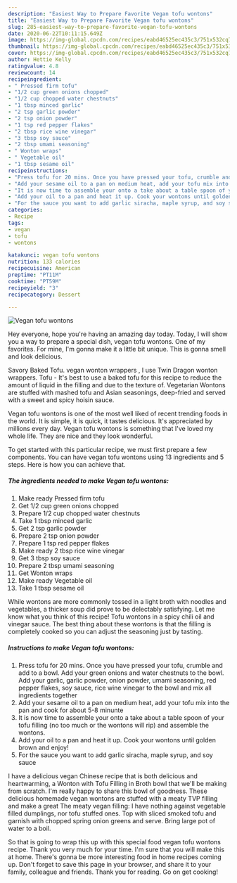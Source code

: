 ```yaml
---
description: "Easiest Way to Prepare Favorite Vegan tofu wontons"
title: "Easiest Way to Prepare Favorite Vegan tofu wontons"
slug: 285-easiest-way-to-prepare-favorite-vegan-tofu-wontons
date: 2020-06-22T10:11:15.649Z
image: https://img-global.cpcdn.com/recipes/eabd46525ec435c3/751x532cq70/vegan-tofu-wontons-recipe-main-photo.jpg
thumbnail: https://img-global.cpcdn.com/recipes/eabd46525ec435c3/751x532cq70/vegan-tofu-wontons-recipe-main-photo.jpg
cover: https://img-global.cpcdn.com/recipes/eabd46525ec435c3/751x532cq70/vegan-tofu-wontons-recipe-main-photo.jpg
author: Hettie Kelly
ratingvalue: 4.8
reviewcount: 14
recipeingredient:
- " Pressed firm tofu"
- "1/2 cup green onions chopped"
- "1/2 cup chopped water chestnuts"
- "1 tbsp minced garlic"
- "2 tsp garlic powder"
- "2 tsp onion powder"
- "1 tsp red pepper flakes"
- "2 tbsp rice wine vinegar"
- "3 tbsp soy sauce"
- "2 tbsp umami seasoning"
- " Wonton wraps"
- " Vegetable oil"
- "1 tbsp sesame oil"
recipeinstructions:
- "Press tofu for 20 mins. Once you have pressed your tofu, crumble and add to a bowl. Add your green onions and water chestnuts to the bowl. Add your garlic, garlic powder, onion powder, umami seasoning, red pepper flakes, soy sauce, rice wine vinegar to the bowl and mix all ingredients together"
- "Add your sesame oil to a pan on medium heat, add your tofu mix into the pan and cook for about 5-8 minunte"
- "It is now time to assemble your onto a take about a table spoon of your tofu filling (no too much or the wontons will rip) and assemble the wontons."
- "Add your oil to a pan and heat it up. Cook your wontons until golden brown and enjoy!"
- "For the sauce you want to add garlic siracha, maple syrup, and soy sauce"
categories:
- Recipe
tags:
- vegan
- tofu
- wontons

katakunci: vegan tofu wontons 
nutrition: 133 calories
recipecuisine: American
preptime: "PT11M"
cooktime: "PT59M"
recipeyield: "3"
recipecategory: Dessert

---
```



![Vegan tofu wontons](https://img-global.cpcdn.com/recipes/eabd46525ec435c3/751x532cq70/vegan-tofu-wontons-recipe-main-photo.jpg)

Hey everyone, hope you're having an amazing day today. Today, I will show you a way to prepare a special dish, vegan tofu wontons. One of my favorites. For mine, I'm gonna make it a little bit unique. This is gonna smell and look delicious.

Savory Baked Tofu. vegan wonton wrappers , I use Twin Dragon wonton wrappers. Tofu - It&#39;s best to use a baked tofu for this recipe to reduce the amount of liquid in the filling and due to the texture of. Vegetarian Wontons are stuffed with mashed tofu and Asian seasonings, deep-fried and served with a sweet and spicy hoisin sauce.

Vegan tofu wontons is one of the most well liked of recent trending foods in the world. It is simple, it is quick, it tastes delicious. It's appreciated by millions every day. Vegan tofu wontons is something that I've loved my whole life. They are nice and they look wonderful.


To get started with this particular recipe, we must first prepare a few components. You can have vegan tofu wontons using 13 ingredients and 5 steps. Here is how you can achieve that.

<!--inarticleads1-->

##### The ingredients needed to make Vegan tofu wontons:

1. Make ready  Pressed firm tofu
1. Get 1/2 cup green onions chopped
1. Prepare 1/2 cup chopped water chestnuts
1. Take 1 tbsp minced garlic
1. Get 2 tsp garlic powder
1. Prepare 2 tsp onion powder
1. Prepare 1 tsp red pepper flakes
1. Make ready 2 tbsp rice wine vinegar
1. Get 3 tbsp soy sauce
1. Prepare 2 tbsp umami seasoning
1. Get  Wonton wraps
1. Make ready  Vegetable oil
1. Take 1 tbsp sesame oil


While wontons are more commonly tossed in a light broth with noodles and vegetables, a thicker soup did prove to be delectably satisfying. Let me know what you think of this recipe! Tofu wontons in a spicy chili oil and vinegar sauce. The best thing about these wontons is that the filling is completely cooked so you can adjust the seasoning just by tasting. 

<!--inarticleads2-->

##### Instructions to make Vegan tofu wontons:

1. Press tofu for 20 mins. Once you have pressed your tofu, crumble and add to a bowl. Add your green onions and water chestnuts to the bowl. Add your garlic, garlic powder, onion powder, umami seasoning, red pepper flakes, soy sauce, rice wine vinegar to the bowl and mix all ingredients together
1. Add your sesame oil to a pan on medium heat, add your tofu mix into the pan and cook for about 5-8 minunte
1. It is now time to assemble your onto a take about a table spoon of your tofu filling (no too much or the wontons will rip) and assemble the wontons.
1. Add your oil to a pan and heat it up. Cook your wontons until golden brown and enjoy!
1. For the sauce you want to add garlic siracha, maple syrup, and soy sauce


I have a delicious vegan Chinese recipe that is both delicious and heartwarming, a Wonton with Tofu Filling in Broth bowl that we&#39;ll be making from scratch. I&#39;m really happy to share this bowl of goodness. These delicious homemade vegan wontons are stuffed with a meaty TVP filling and make a great The meaty vegan filling: I have nothing against vegetable filled dumplings, nor tofu stuffed ones. Top with sliced smoked tofu and garnish with chopped spring onion greens and serve. Bring large pot of water to a boil. 

So that is going to wrap this up with this special food vegan tofu wontons recipe. Thank you very much for your time. I'm sure that you will make this at home. There's gonna be more interesting food in home recipes coming up. Don't forget to save this page in your browser, and share it to your family, colleague and friends. Thank you for reading. Go on get cooking!

